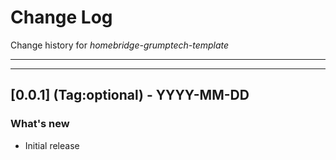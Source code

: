 # Change Log
Change history for _homebridge-grumptech-template_

---
---
## [0.0.1] (Tag:optional) - YYYY-MM-DD
### What's new
- Initial release

